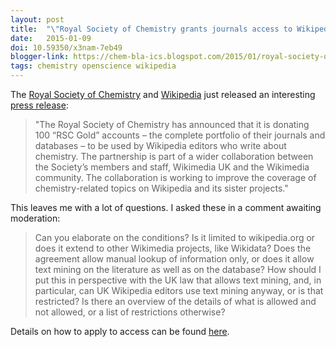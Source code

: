 ```yaml
---
layout: post
title:  "\"Royal Society of Chemistry grants journals access to Wikipedia Editors\""
date:   2015-01-09
doi: 10.59350/x3nam-7eb49
blogger-link: https://chem-bla-ics.blogspot.com/2015/01/royal-society-of-chemistry-grants.html
tags: chemistry openscience wikipedia
---
```


The [Royal Society of Chemistry](http://www.rsc.org/) and [Wikipedia](http://www.wikipedia.org/)
just released an interesting [press release](https://blog.wikimedia.org.uk/2015/01/royal-society-of-chemistry-grants-journals-access-to-wikipedia-editors/comment-page-1/):

> "The Royal Society of Chemistry has announced that it is donating 100 “RSC Gold” accounts –
> the complete portfolio of their journals and databases – to be used by Wikipedia editors who
> write about chemistry. The partnership is part of a wider collaboration between the Society’s
> members and staff, Wikimedia UK and the Wikimedia community. The collaboration is working to
> improve the coverage of chemistry-related topics on Wikipedia and its sister projects."

This leaves me with a lot of questions. I asked these in a comment awaiting moderation:

> Can you elaborate on the conditions? Is it limited to wikipedia.org or does it extend to
> other Wikimedia projects, like Wikidata? Does the agreement allow manual lookup of information
> only, or does it allow text mining on the literature as well as on the database? How should
> I put this in perspective with the UK law that allows text mining, and, in particular, can
> UK Wikipedia editors use text mining anyway, or is that restricted? Is there an overview
> of the details of what is allowed and not allowed, or a list of restrictions otherwise?

Details on how to apply to access can be found [here](https://en.wikipedia.org/wiki/Wikipedia:RSC_Gold).
